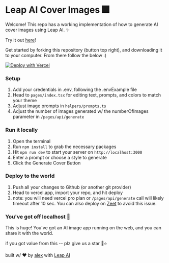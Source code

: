 # Leap AI Cover Images 🎆

Welcome! This repo has a working implementation of how to generate AI cover images using Leap AI. ✨

Try it out [here](https://ai-cover-images.vercel.app/)!

Get started by forking this repository (button top right), and downloading it to your computer. From there follow the below :)

[![Deploy with Vercel](https://vercel.com/button)](https://vercel.com/import/project?template=https://github.com/alexschachne/leap-ai-cover-images.git)

### Setup

1. Add your credentials in .env, following the .envExample file
2. Head to `pages/index.tsx` for editing text, prompts, and colors to match your theme
3. Adjust image prompts in `helpers/prompts.ts`
4. Adjust the number of images generated w/ the numberOfImages parameter in `/pages/api/generate`

### Run it locally

1. Open the terminal
2. Run `npm install` to grab the necessary packages
3. Hit `npm run dev` to start your server on `http://localhost:3000`
4. Enter a prompt or choose a style to generate
5. Click the Generate Cover Button

### Deploy to the world

1. Push all your changes to Github (or another git provider)
2. Head to vercel.app, import your repo, and hit deploy
3. note: you will need vercel pro plan or `/pages/api/generate` call will likely timeout after 10 sec. You can also deploy on [Zeet](https://zeet.co/) to avoid this issue.

### You've got off localhost 👏

This is huge! You've got an AI image app running on the web, and you can share it with the world.

if you got value from this -- plz give us a star 🙂⭐

built w/ ❤️ by [alex](https://twitter.com/thealexshaq) with [Leap AI](https://tryleap.ai)
